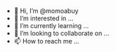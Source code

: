 - 👋 Hi, I’m @momoabuy
- 👀 I’m interested in ...
- 🌱 I’m currently learning ...
- 💞️ I’m looking to collaborate on ...
- 📫 How to reach me ...

<!---
momoabuy/momoabuy is a ✨ special ✨ repository because its `README.md` (this file) appears on your GitHub profile.
You can click the Preview link to take a look at your changes.
--->
